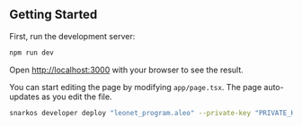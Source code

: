## Getting Started

First, run the development server:

```bash
npm run dev
```

Open [http://localhost:3000](http://localhost:3000) with your browser to see the
result.

You can start editing the page by modifying `app/page.tsx`. The page
auto-updates as you edit the file.

```bash
snarkos developer deploy "leonet_program.aleo" --private-key "PRIVATE_KEY" --query "https://vm.aleo.org/api" --path "./leonet_program/build/" --broadcast "https://vm.aleo.org/api/testnet3/transaction/broadcast" --priority-fee 100000
```